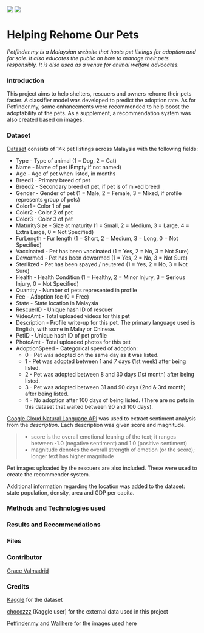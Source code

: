 
<img src="https://c.wallhere.com/photos/e7/0c/1920x1200_px_animals_cats_dog-729051.jpg!d" />
<img src="https://www.petfinder.my/images/logo-575x100.png" />

# Helping Rehome Our Pets
*Petfinder.my is a Malaysian website that hosts pet listings for adoption and for sale.  It also educates the public on how to manage their pets responsibly.  It is also used as a venue for animal welfare advocates.*

### Introduction
This project aims to help shelters, rescuers and owners rehome their pets faster.  A classifier model was developed to predict the adoption rate. As for Petfinder.my, some enhancements were recommended to help boost the adoptability of the pets.  As a supplement, a recommendation system was also created based on images.

### Dataset
<a href="https://www.kaggle.com/c/petfinder-adoption-prediction">Dataset</a> consists of 14k pet listings across Malaysia with the following fields:

* Type - Type of animal (1 = Dog, 2 = Cat)
* Name - Name of pet (Empty if not named)
* Age - Age of pet when listed, in months
* Breed1 - Primary breed of pet
* Breed2 - Secondary breed of pet, if pet is of mixed breed
* Gender - Gender of pet (1 = Male, 2 = Female, 3 = Mixed, if profile represents group of pets)
* Color1 - Color 1 of pet
* Color2 - Color 2 of pet
* Color3 - Color 3 of pet
* MaturitySize - Size at maturity (1 = Small, 2 = Medium, 3 = Large, 4 = Extra Large, 0 = Not Specified)
* FurLength - Fur length (1 = Short, 2 = Medium, 3 = Long, 0 = Not Specified)
* Vaccinated - Pet has been vaccinated (1 = Yes, 2 = No, 3 = Not Sure)
* Dewormed - Pet has been dewormed (1 = Yes, 2 = No, 3 = Not Sure)
* Sterilized - Pet has been spayed / neutered (1 = Yes, 2 = No, 3 = Not Sure)
* Health - Health Condition (1 = Healthy, 2 = Minor Injury, 3 = Serious Injury, 0 = Not Specified)
* Quantity - Number of pets represented in profile
* Fee - Adoption fee (0 = Free)
* State - State location in Malaysia
* RescuerID - Unique hash ID of rescuer
* VideoAmt - Total uploaded videos for this pet
* Description - Profile write-up for this pet. The primary language used is English, with some in Malay or Chinese.
* PetID - Unique hash ID of pet profile
* PhotoAmt - Total uploaded photos for this pet
* AdoptionSpeed - Categorical speed of adoption:
    - 0 - Pet was adopted on the same day as it was listed.
    - 1 - Pet was adopted between 1 and 7 days (1st week) after being listed.
    - 2 - Pet was adopted between 8 and 30 days (1st month) after being listed.
    - 3 - Pet was adopted between 31 and 90 days (2nd & 3rd month) after being listed.
    - 4 - No adoption after 100 days of being listed. (There are no pets in this dataset that waited between 90 and 100 days).

<a href="https://cloud.google.com/natural-language/">Google Cloud Natural Language API</a> was used to extract sentiment analysis from the *description*.  Each description was given score and magnitude.

> - score is the overall emotional leaning of the text; it ranges between -1.0 (negative sentiment) and 1.0 (positive sentiment)
> - magnitude denotes the overall strength of emotion (or the score); longer text has higher magnitude

Pet images uploaded by the rescuers are also included.  These were used to create the recommender system.

Additional information regarding the location was added to the dataset: state population, density, area and GDP per capita.

### Methods and Technologies used


### Results and Recommendations

### Files

### Contributor
<a href="https://www.linkedin.com/in/valmadrid/">Grace Valmadrid</a>

### Credits
<a href="https://www.kaggle.com/c/petfinder-adoption-prediction">Kaggle</a> for the dataset

<a href="https://www.kaggle.com/chocozzz/petfinder-external-data">chocozzz</a> (Kaggle user) for the external data used in this project

<a href="https://www.petfinder.my">Petfinder.my</a> and <a href="https://c.wallhere.com">Wallhere</a> for the images used here

